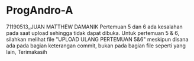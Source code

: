 # ProgAndro-A
71190513_JUAN MATTHEW DAMANIK
Pertemuan 5 dan 6 ada kesalahan pada saat upload sehingga tidak dapat dibuka. Untuk pertemuan  5 & 6, silahkan melihat file "UPLOAD ULANG PERTEMUAN 5&6" meskipun disana ada pada bagian keterangan commit, bukan pada bagian file seperti yang lain,
Terimakasih
